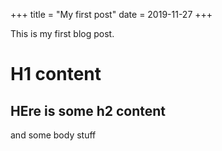 +++
title = "My first post"
date = 2019-11-27
+++

This is my first blog post.

# H1 content
## HEre is some h2 content
and some body stuff